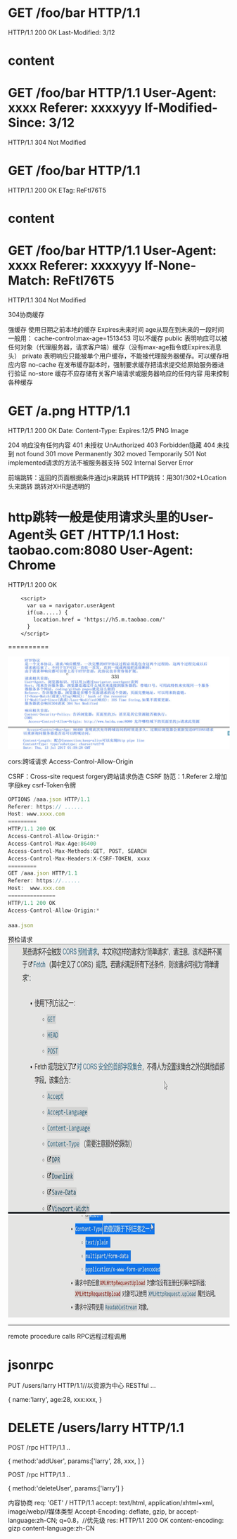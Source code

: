 GET /foo/bar HTTP/1.1
====
HTTP/1.1 200 OK
Last-Modified: 3/12

content
====
GET /foo/bar HTTP/1.1
User-Agent: xxxx
Referer: xxxxyyy
If-Modified-Since: 3/12
====
HTTP/1.1 304 Not Modified




GET /foo/bar HTTP/1.1
====
HTTP/1.1 200 OK
ETag: ReFtI76T5

content
====
GET /foo/bar HTTP/1.1
User-Agent: xxxx
Referer: xxxxyyy
If-None-Match: ReFtI76T5
====
HTTP/1.1 304 Not Modified


304协商缓存

强缓存
使用日期之前本地的缓存
Expires未来时间
age从现在到未来的一段时间
一般用：
cache-control:max-age=1513453 可以不缓存
public 表明响应可以被任何对象（代理服务器，请求客户端）缓存（没有max-age指令或Expires消息头）
private 表明响应只能被单个用户缓存，不能被代理服务器缓存。可以缓存相应内容
no-cache 在发布缓存副本时，强制要求缓存把请求提交给原始服务器进行验证
no-store 缓存不应存储有关客户端请求或服务器响应的任何内容
用来控制各种缓存

GET /a.png HTTP/1.1
=================
HTTP/1.1 200 OK 
Date:
Content-Type:
Expires:12/5
PNG Image


204 响应没有任何内容
401 未授权 UnAuthorized
403  Forbidden隐藏
404 未找到 not found
301 move Permanently
302  moved Temporarily
501 Not implemented请求的方法不被服务器支持
502 Internal Server Error

前端跳转：返回的页面根据条件通过js来跳转
HTTP跳转：用301/302+LOcation头来跳转
跳转对XHR是透明的

http跳转一般是使用请求头里的User-Agent头
GET /HTTP/1.1
Host: taobao.com:8080
User-Agent: Chrome 
=======
HTTP/1.1 200 OK
```JS
    <script>
      var ua = navigator.userAgent
      if(ua.....) {
        location.href = 'https://h5.m.taobao.com/'
      }
    </script>
```
==========

![http协议](img/http协议.png)

cors:跨域请求
Access-Control-Allow-Origin

CSRF：Cross-site request forgery跨站请求伪造
CSRF
防范：1.Referer 2.增加字段key csrf-Token令牌

```js
OPTIONS /aaa.json HTTP/1.1
Referer: https:// ......
Host: www.xxxx.com
=========
HTTP/1.1 200 OK
Access-Control-Allow-Origin:*
Access-Control-Max-Age:86400
Access-Control-Max-Methods:GET, POST, SEARCH
Access-Control-Max-Headers:X-CSRF-TOKEN, xxxx
=========
GET /aaa.json HTTP/1.1
Referer: https://......
Host:  www.xxx.com
===============
HTTP/1.1 200 OK
Access-Control-Allow-Origin:*

aaa.json
```
预检请求
![预检请求](img/预检请求.png)
![预检请求2](img/预检请求2.png)

---
remote procedure calls RPC远程过程调用

jsonrpc
======
PUT /users/larry HTTP/1.1//以资源为中心 RESTful
...

{
  name:'larry',
  age:28,
  xxx:xxx,
}

DELETE /users/larry HTTP/1.1
====
POST /rpc HTTP/1.1
..

{
  method:'addUser',
  params:['larry', 28, xxx, ]
}


POST /rpc HTTP/1.1
..

{
  method:'deleteUser',
  params:['larry']
}

内容协商
req:
'GET' / HTTP/1.1
accept: text/html, application/xhtml+xml, image/webp//媒体类型
Accept-Encoding: deflate, gzip, br
accept-language:zh-CN; q=0.8，//优先级
res:
HTTP/1.1 200 OK
content-encoding: gizp
content-language:zh-CN